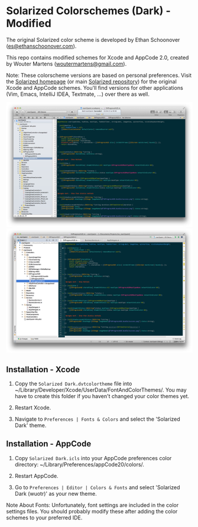 Solarized Colorschemes (Dark) - Modified
========================================

The original Solarized color scheme is developed by Ethan Schoonover (<es@ethanschoonover.com>).

This repo contains modified schemes for Xcode and AppCode 2.0, created by Wouter Martens (<woutermartens@gmail.com>).

Note: These colorscheme versions are based on personal preferences. Visit the [Solarized homepage] (or main [Solarized repository]) for the original Xcode and AppCode schemes. You'll find versions for other applications (Vim, Emacs, IntelliJ IDEA, Textmate, ...) over there as well.

![Screenshot Xcode](screenshots/xcode.png "Screenshot Xcode")
![Screenshot AppCode](screenshots/appcode.png "Screenshot AppCode")

[Solarized homepage]:   http://ethanschoonover.com/solarized
[Solarized repository]: https://github.com/altercation/solarized

Installation - Xcode
--------------------
1. Copy the `Solarized Dark.dvtcolortheme` file into ~/Library/Developer/Xcode/UserData/FontAndColorThemes/. You may have to create this folder if you haven't changed your color themes yet.

2. Restart Xcode.

3. Navigate to `Preferences | Fonts & Colors` and select the 'Solarized Dark' theme.


Installation - AppCode
----------------------
1. Copy `Solarized Dark.icls` into your AppCode preferences color directory: ~/Library/Preferences/appCode20/colors/.
        
2. Restart AppCode.

3. Go to `Preferences | Editor | Colors & Fonts` and select 'Solarized Dark (wuotr)' as your new theme.


Note About Fonts: Unfortunately, font settings are included in the color settings files.
You should probably modify these after adding the color schemes to your preferred IDE.

